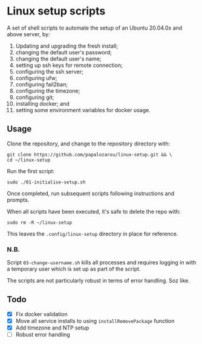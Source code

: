 # Linux setup scripts

A set of shell scripts to automate the setup of an Ubuntu 20.04.0x and above server, by:

1. Updating and upgrading the fresh install;
3. changing the default user's password;
4. changing the default user's name;
5. setting up ssh keys for remote connection;
6. configuring the ssh server;
7. configuring ufw;
8. configuring fail2ban;
9. configuring the timezone;
10. configuring git;
11. installing docker; and
12. setting some environment variables for docker usage.

## Usage

Clone the repository, and change to the repository directory with:

```
git clone https://github.com/papalozarou/linux-setup.git && \
cd ~/linux-setup
```

Run the first script:

```
sudo ./01-initialise-setup.sh
```

Once completed, run subsequent scripts following instructions and prompts.

When all scripts have been executed, it's safe to delete the repo with:

```
sudo rm -R ~/linux-setup
```

This leaves the `.config/linux-setup` directory in place for reference.

### N.B.

Script `03-change-username.sh` kills all processes and requires logging in with a temporary user which is set up as part of the script.

The scripts are not particularly robust in terms of error handling. Soz like.

## Todo
- [x] Fix docker validation
- [x] Move all service installs to using `installRemovePackage` function
- [x] Add timezone and NTP setup
- [ ] Robust error handling